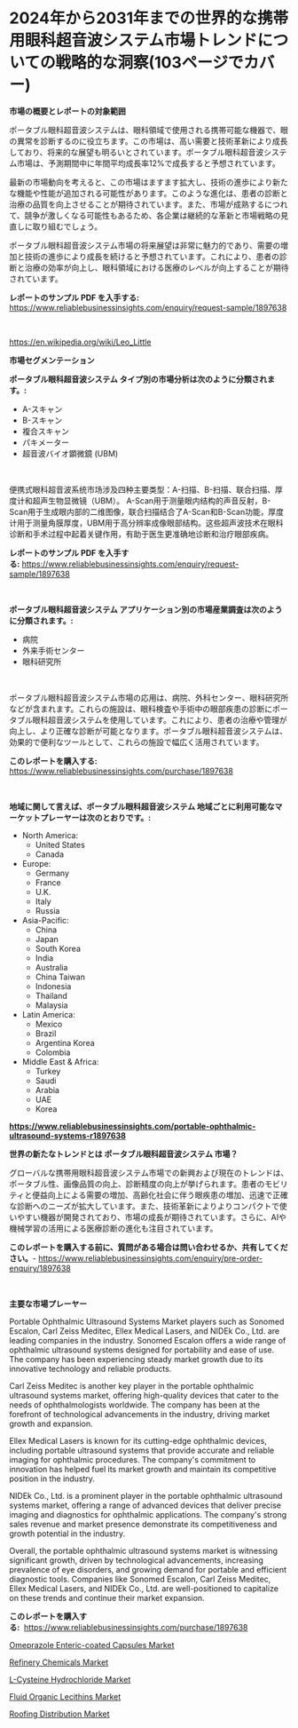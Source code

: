<p><h1>2024年から2031年までの世界的な携帯用眼科超音波システム市場トレンドについての戦略的な洞察(103ページでカバー)</h1></p><p><strong>市場の概要とレポートの対象範囲</strong></p>
<p><p>ポータブル眼科超音波システムは、眼科領域で使用される携帯可能な機器で、眼の異常を診断するのに役立ちます。この市場は、高い需要と技術革新により成長しており、将来的な展望も明るいとされています。ポータブル眼科超音波システム市場は、予測期間中に年間平均成長率12%で成長すると予想されています。</p><p>最新の市場動向を考えると、この市場はますます拡大し、技術の進歩により新たな機能や性能が追加される可能性があります。このような進化は、患者の診断と治療の品質を向上させることが期待されています。また、市場が成熟するにつれて、競争が激しくなる可能性もあるため、各企業は継続的な革新と市場戦略の見直しに取り組むでしょう。</p><p>ポータブル眼科超音波システム市場の将来展望は非常に魅力的であり、需要の増加と技術の進歩により成長を続けると予想されています。これにより、患者の診断と治療の効率が向上し、眼科領域における医療のレベルが向上することが期待されています。</p></p>
<p><strong>レポートのサンプル PDF を入手する:</strong> <a href="https://www.reliablebusinessinsights.com/enquiry/request-sample/1897638">https://www.reliablebusinessinsights.com/enquiry/request-sample/1897638</a></p>
<p>&nbsp;</p>
<p><a href="https://en.wikipedia.org/wiki/Leo_Little">https://en.wikipedia.org/wiki/Leo_Little</a></p>
<p><strong>市場セグメンテーション</strong></p>
<p><strong>ポータブル眼科超音波システム タイプ別の市場分析は次のように分類されます。:</strong></p>
<p><ul><li>A-スキャン</li><li>B-スキャン</li><li>複合スキャン</li><li>パキメーター</li><li>超音波バイオ顕微鏡 (UBM)</li></ul></p>
<p>&nbsp;</p>
<p><p>便携式眼科超音波系统市场涉及四种主要类型：A-扫描、B-扫描、联合扫描、厚度计和超声生物显微镜（UBM）。 A-Scan用于测量眼内结构的声音反射，B-Scan用于生成眼内部的二维图像，联合扫描结合了A-Scan和B-Scan功能，厚度计用于测量角膜厚度，UBM用于高分辨率成像眼部结构。这些超声波技术在眼科诊断和手术过程中起着关键作用，有助于医生更准确地诊断和治疗眼部疾病。</p></p>
<p><strong>レポートのサンプル PDF を入手する:</strong>&nbsp;<a href="https://www.reliablebusinessinsights.com/enquiry/request-sample/1897638">https://www.reliablebusinessinsights.com/enquiry/request-sample/1897638</a></p>
<p>&nbsp;</p>
<p><strong> ポータブル眼科超音波システム アプリケーション別の市場産業調査は次のように分類されます。:</strong></p>
<p><ul><li>病院</li><li>外来手術センター</li><li>眼科研究所</li></ul></p>
<p>&nbsp;</p>
<p><p>ポータブル眼科超音波システム市場の応用は、病院、外科センター、眼科研究所などが含まれます。これらの施設は、眼科検査や手術中の眼部疾患の診断にポータブル眼科超音波システムを使用しています。これにより、患者の治療や管理が向上し、より正確な診断が可能となります。ポータブル眼科超音波システムは、効果的で便利なツールとして、これらの施設で幅広く活用されています。</p></p>
<p><strong>このレポートを購入する:</strong>&nbsp; <a href="https://www.reliablebusinessinsights.com/purchase/1897638">https://www.reliablebusinessinsights.com/purchase/1897638</a></p>
<p>&nbsp;</p>
<p><strong>地域に関して言えば、ポータブル眼科超音波システム 地域ごとに利用可能なマーケットプレーヤーは次のとおりです。:</strong></p>
<p><ul>
    <li>
        North America:
        <ul>
            <li>United States</li>
            <li>Canada</li>
        </ul>
    </li>
    <li>
        Europe:
        <ul>
            <li>Germany</li>
            <li>France</li>
            <li>U.K.</li>
            <li>Italy</li>
            <li>Russia</li>
        </ul>
    </li>
    <li>
        Asia-Pacific:
        <ul>
            <li>China</li>
            <li>Japan</li>
            <li>South Korea</li>
            <li>India</li>
            <li>Australia</li>
            <li>China Taiwan</li>
            <li>Indonesia</li>
            <li>Thailand</li>
            <li>Malaysia</li>
        </ul>
    </li>
    <li>
        Latin America:
        <ul>
            <li>Mexico</li>
            <li>Brazil</li>
            <li>Argentina Korea</li>
            <li>Colombia</li>
        </ul>
    </li>
    <li>
        Middle East & Africa:
        <ul>
            <li>Turkey</li>
            <li>Saudi</li>
            <li>Arabia</li>
            <li>UAE</li>
            <li>Korea</li>
        </ul>
    </li>
    </ul></p>
<p><strong><a href="https://www.reliablebusinessinsights.com/portable-ophthalmic-ultrasound-systems-r1897638">https://www.reliablebusinessinsights.com/portable-ophthalmic-ultrasound-systems-r1897638</a></strong>&nbsp;</p>
<p><strong>世界の新たなトレンドとは ポータブル眼科超音波システム 市場？</strong></p>
<p><p>グローバルな携帯用眼科超音波システム市場での新興および現在のトレンドは、ポータブル性、画像品質の向上、診断精度の向上が挙げられます。患者のモビリティと便益向上による需要の増加、高齢化社会に伴う眼疾患の増加、迅速で正確な診断へのニーズが拡大しています。また、技術革新によりよりコンパクトで使いやすい機器が開発されており、市場の成長が期待されています。さらに、AIや機械学習の活用による医療診断の進化も注目されています。</p></p>
<p><strong>このレポートを購入する前に、質問がある場合は問い合わせるか、共有してください。</strong>- <a href="https://www.reliablebusinessinsights.com/enquiry/pre-order-enquiry/1897638">https://www.reliablebusinessinsights.com/enquiry/pre-order-enquiry/1897638</a></p>
<p>&nbsp;</p>
<p><strong>主要な市場プレーヤー</strong></p>
<p><p>Portable Ophthalmic Ultrasound Systems Market players such as Sonomed Escalon, Carl Zeiss Meditec, Ellex Medical Lasers, and NIDEk Co., Ltd. are leading companies in the industry. Sonomed Escalon offers a wide range of ophthalmic ultrasound systems designed for portability and ease of use. The company has been experiencing steady market growth due to its innovative technology and reliable products.</p><p>Carl Zeiss Meditec is another key player in the portable ophthalmic ultrasound systems market, offering high-quality devices that cater to the needs of ophthalmologists worldwide. The company has been at the forefront of technological advancements in the industry, driving market growth and expansion.</p><p>Ellex Medical Lasers is known for its cutting-edge ophthalmic devices, including portable ultrasound systems that provide accurate and reliable imaging for ophthalmic procedures. The company's commitment to innovation has helped fuel its market growth and maintain its competitive position in the industry.</p><p>NIDEk Co., Ltd. is a prominent player in the portable ophthalmic ultrasound systems market, offering a range of advanced devices that deliver precise imaging and diagnostics for ophthalmic applications. The company's strong sales revenue and market presence demonstrate its competitiveness and growth potential in the industry.</p><p>Overall, the portable ophthalmic ultrasound systems market is witnessing significant growth, driven by technological advancements, increasing prevalence of eye disorders, and growing demand for portable and efficient diagnostic tools. Companies like Sonomed Escalon, Carl Zeiss Meditec, Ellex Medical Lasers, and NIDEk Co., Ltd. are well-positioned to capitalize on these trends and continue their market expansion.</p></p>
<p><strong>このレポートを購入する:</strong>&nbsp;&nbsp;<a href="https://www.reliablebusinessinsights.com/purchase/1897638">https://www.reliablebusinessinsights.com/purchase/1897638</a></p>
<p><p><a href="https://medium.com/@amandaexton567/omeprazole-enteric-coated-capsules-market-size-growth-trends-statistics-forecasts-2024-e16a27293c08">Omeprazole Enteric-coated Capsules Market</a></p><p><a href="https://issuu.com/reportprime-2/docs/refinery-chemicals-market-size-2030.pptx">Refinery Chemicals Market</a></p><p><a href="https://github.com/sarabits412/Market-Research-Report-List-1/blob/main/l-cysteine-hydrochloride-market.md">L-Cysteine Hydrochloride Market</a></p><p><a href="https://github.com/DaveBlock08/Market-Research-Report-List-1/blob/main/fluid-organic-lecithins-market.md">Fluid Organic Lecithins Market</a></p><p><a href="https://issuu.com/reportprime-2/docs/roofing-distribution-market-size-2030.pptx">Roofing Distribution Market</a></p></p>